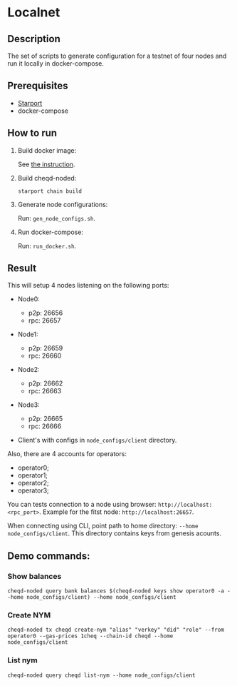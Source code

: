 # Localnet

## Description

The set of scripts to generate configuration for a testnet of four nodes and run it locally in docker-compose.

## Prerequisites

- [Starport](https://docs.starport.network/intro/install.html) 
- docker-compose

## How to run

1.  Build docker image:

    See [the instruction](../docker/README.md).

2. Build cheqd-noded:

    ```
    starport chain build
    ```

3. Generate node configurations:

    Run: `gen_node_configs.sh`.

4. Run docker-compose:

    Run: `run_docker.sh`.

## Result

This will setup 4 nodes listening on the following ports:

- Node0:
    - p2p: 26656
    - rpc: 26657
- Node1:
    - p2p: 26659
    - rpc: 26660
- Node2:
    - p2p: 26662
    - rpc: 26663
- Node3:
    - p2p: 26665
    - rpc: 26666
    
- Client's with configs in `node_configs/client` directory. 

Also, there are 4 accounts for operators:
- operator0;
- operator1;
- operator2;
- operator3;

You can tests connection to a node using browser: `http://localhost:<rpc_port>`. Example for the fitst node: `http://localhost:26657`.

When connecting using CLI, point path to home directory: `--home node_configs/client`. This directory contains keys from genesis acounts.

## Demo commands:

### Show balances

```
cheqd-noded query bank balances $(cheqd-noded keys show operator0 -a --home node_configs/client) --home node_configs/client
```

### Create NYM

```
cheqd-noded tx cheqd create-nym "alias" "verkey" "did" "role" --from operator0 --gas-prices 1cheq --chain-id cheqd --home node_configs/client
```

### List nym

```
cheqd-noded query cheqd list-nym --home node_configs/client
```
